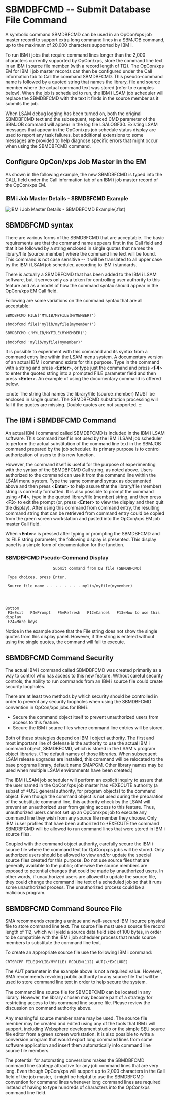 # SBMDBFCMD -- Submit Database File Command

A symbolic command SBMDBFCMD can be used in an OpCon/xps job master
record to support extra long command lines in a SBMJOB command, up to
the maximum of 20,000 characters supported by IBM i.

To run IBM i jobs that require command lines longer than the 2,000
characters currently supported by OpCon/xps, store the command line text
in an IBM i source file member (with a record length of 112). The
OpCon/xps EM for IBM i job master records can then be configured under
the Call information tab to Call the command SBMDBFCMD. This
pseudo-command name is followed by a quoted string that names the
library, file and source member where the actual command text was stored
(refer to examples below). When the job is scheduled to run, the IBM i
LSAM job scheduler will replace the SBMDBFCMD with the text it finds in
the source member as it submits the job.

When LSAM debug logging has been turned on, both the original SBMDBFCMD
text and the subsequent, replaced CMD parameter of the SBMJOB command
will appear in the log file LSALOGF30. Existing LSAM messages that
appear in the OpCon/xps job schedule status display are used to report
any task failures, but additional extensions to some messages are
provided to help diagnose specific errors that might occur when using
the SBMDBFCMD command.

## Configure OpCon/xps Job Master in the EM

As shown in the following example, the new SBMDBFCMD is typed into the
CALL field under the Call information tab of an IBM i job master record
of the OpCon/xps EM.

### IBM i Job Master Details - SBMDBFCMD Example

![IBM i Job Master Details - SBMDBFCMD Example](../Resources/Images/IBM-i/IBM-i-Job-Master-Details---SBMDBFCMD-Example.png "IBM i Job Master Details - SBMDBFCMD Example"){.flat}

## SBMDBFCMD syntax

There are various forms of the SBMDBFCMD that are acceptable. The basic
requirements are that the command name appears first in the Call field
and that it be followed by a string enclosed in single quotes that names
the library/file (source_member) where the command line text will be
found. This command is not case sensitive -- it will be translated to
all upper case by the IBM i LSAM job scheduler, according to IBM i
standards.

There is actually a SBMDBFCMD that has been added to the IBM i LSAM
software, but it serves only as a token for controlling user authority
to this feature and as a model of how the command syntax should appear
in the OpCon/xps EM Call field.

Following are some variations on the command syntax that are all
acceptable:
```
SBMDBFCMD FILE('MYLIB/MYFILE(MYMEMBER)')
```
```
sbmdbfcmd file('mylib/myfile(mymember)')
```
```
SBMDBFCMD ('MYLIB/MYFILE(MYMEMBER)')
```
```
sbmdbfcmd 'mylib/myfile(mymember)'
```
It is possible to experiment with this command and its syntax from a
command entry line within the LSAM menu system. A documentary version of
an actual IBM i command exists for this purpose. Type in the command
with a string and press <**Enter**\>, or type just the command and
press <**F4**\> to enter the quoted string into a prompted FILE
parameter field and then press <**Enter**\>. An example of using the
documentary command is offered below.

:::note
The string that names the library/file (source_member) MUST be enclosed in single quotes. The SBMDBFCMD substitution processing will fail if the quotes are missing. Double quotes are not supported.
:::

## The IBM i SBMDBFCMD Command

An actual IBM i command called SBMDBFCMD is included in the IBM i LSAM
software. This command itself is not used by the IBM i LSAM job
scheduler to perform the actual substitution of the command line text in
the SBMJOB command prepared by the job scheduler. Its primary purpose is
to control authorization of users to this new function.

However, the command itself is useful for the purpose of experimenting
with the syntax of the SBMDBFCMD Call string, as noted above. Users
authorized to the command can use it from the command line within the
LSAM menu system. Type the same command syntax as documented above and
then press <**Enter**\> to help assure that the library/file (member)
string is correctly formatted. It is also possible to prompt the command
using <**F4**\>, type in the quoted library/file (member) string, and
then press <**F3**\> to exit the prompt (or, press <**Enter**\> to
view the display and then quit the display). After using this command
from command entry, the resulting command string that can be retrieved
from command entry could be copied from the green screen workstation and
pasted into the OpCon/xps EM job master Call field.

When <**Enter**\> is pressed after typing or prompting the SBMDBFCMD
and its FILE string parameter, the following display is presented. This
display panel is a simple form of documentation for the function.

### SBMDBFCMD Pseudo-Command Display
```
                     Submit command from DB file (SBMDBFCMD)                    
                                                                                
 Type choices, press Enter.                                                     
                                                                                
 Source file name . . . . . . . . mylib/myfile(mymember)                               
                                                                                
                                                                                
                                                                                
                                                                          Bottom 
 F3=Exit   F4=Prompt   F5=Refresh   F12=Cancel   F13=How to use this display    
 F24=More keys                                                                  
```
Notice in the example above that the File string does not show the
single quotes from this display panel. However, if the string is entered
without using the single quotes, the command will fail to execute.

## SBMDBFCMD Command Security

The actual IBM i command called SBMDBFCMD was created primarily as a way
to control who has access to this new feature. Without careful security
controls, the ability to run commands from an IBM i source file could
create security loopholes.

There are at least two methods by which security should be controlled in
order to prevent any security loopholes when using the SBMDBFCMD
convention in OpCon/xps jobs for IBM i:

- Secure the command object itself to prevent unauthorized users from
    access to this feature.
- Secure the IBM i source files where command line entries will be
    stored.

Both of these strategies depend on IBM i object authority. The first and
most important line of defense is the authority to use the actual IBM i
command object, SBMDBFCMD, which is stored in the LSAM's program object
libraries. (The default names of those libraries. When subsequent LSAM
release upgrades are installed, this command will be relocated to the
base programs library, default name SMAPGM. Other library names may be
used when multiple LSAM environments have been created.)

The IBM i LSAM job scheduler will perform an explicit inquiry to assure
that the user named in the OpCon/xps job master has \*EXECUTE authority
(a subset of \*USE general authority, for program objects) to the
command object. Even though the command object is not used during the
preparation of the substitute command line, this authority check by the
LSAM will prevent an unauthorized user from gaining access to this
feature. Thus, unauthorized users cannot set up an OpCon/xps job to
execute any command line they wish from any source file member they
choose. Only IBM i user profiles that have been authorized to \*EXECUTE
the command SBMDBFCMD will be allowed to run command lines that were
stored in IBM i source files.

Coupled with the command object authority, carefully secure the IBM i
source file where the command text for OpCon/xps jobs will be stored.
Only authorized users should be allowed to view and/or update the
special source files created for this purpose. Do not use source files
that are generally available to the public; otherwise the source members
are exposed to potential changes that could be made by unauthorized
users. In other words, if unauthorized users are allowed to update the
source file, they could change the command line text of a scheduled job
so that it runs some unauthorized process. The unauthorized process
could be a malicious program.

## SBMDBFCMD Command Source File

SMA recommends creating a unique and well-secured IBM i source physical
file to store command line text. The source file must use a source file
record length of 112, which will yield a source data field size of 100
bytes, in order to be compatible with the IBM i job scheduler process
that reads source members to substitute the command line text.

To create an appropriate source file use the following IBM i command:
```
CRTSRCPF FILE(MYLIB/MYFILE) RCDLEN(112) AUT(\*EXCLUDE)
```
The AUT parameter in the example above is not a required value. However,
SMA recommends revoking public authority to any source file that will be
used to store command line text in order to help secure the system.

The command line source file for SBMDBFCMD can be located in any
library. However, the library chosen may become part of a strategy for
restricting access to this command line source file. Please review the
discussion on command authority above.

Any meaningful source member name may be used. The source file member
may be created and edited using any of the tools that IBM i will
support, including Websphere development studio or the simple SEU source
file editor from a green screen workstation. It is also possible to
write a conversion program that would export long command lines from
some software application and insert them automatically into command
line source file members.

The potential for automating conversions makes the SBMDBFCMD command
line strategy attractive for any job command lines that are very long.
Even though OpCon/xps will support up to 2,000 characters in the Call
field of the job master, it might be helpful to use the SBMDBFCMD
convention for command lines whenever long command lines are required
instead of having to type hundreds of characters into the OpCon/xps
command line field.
